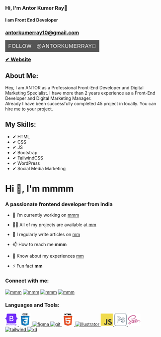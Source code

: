 ### Hi, I'm Antor Kumer Ray👋

#### I am Front End Developer

### <p class="mailantor"><a style="font-weight: 500; font-family: sans-serif;" href="mailto:antorkumerray10@gmail.com">antorkumerray10@gmail.com</a></p>
    

### <a style="text-transform: uppercase; background-color: #555555; padding: 10px; color: #fff; text-decoration: none; font-weight: 500; font-family: sans-serif; word-spacing: 10px; letter-spacing: 1px;" class="fbantor" target="_blank" href="https://www.facebook.com/antorkumerray">follow @antorkumerray🤍</a>


### <a class="webantor" target="_blank" href="https://antorkumerray.blogspot.com/">✔ Website</a>

## About Me:
<p>Hey, I am ANTOR as a Professional Front-End Developer and Digital Marketing Specialist. I have more than 2 years experience as a Front-End Developer and Digital Marketing Manager.
<br/>
Already I have been successfully completed 45 project in locally. You can hire me to your project.</p>

## My Skills:
- ✔ HTML
- ✔ CSS
- ✔ JS
- ✔ Bootstrap 
- ✔ TailwindCSS 
- ✔ WordPress 
- ✔ Social Media Marketing




<h1>Hi 👋, I'm mmmm</h1>
<h3>A passionate frontend developer from India</h3>

- 🔭 I’m currently working on [mmm](mmmm)

- 👨‍💻 All of my projects are available at [mm](mm)

- 📝 I regularly write articles on [mm](mm)

- 📫 How to reach me **mmm**

- 📄 Know about my experiences [mm](mm)

- ⚡ Fun fact **mm**

<h3 align="left">Connect with me:</h3>
<p align="left">
<a href="https://twitter.com/mmm" target="blank"><img align="center" src="https://raw.githubusercontent.com/rahuldkjain/github-profile-readme-generator/master/src/images/icons/Social/twitter.svg" alt="mmm" height="30" width="40" /></a>
<a href="https://linkedin.com/in/mmm" target="blank"><img align="center" src="https://raw.githubusercontent.com/rahuldkjain/github-profile-readme-generator/master/src/images/icons/Social/linked-in-alt.svg" alt="mmm" height="30" width="40" /></a>
<a href="https://fb.com/mmm" target="blank"><img align="center" src="https://raw.githubusercontent.com/rahuldkjain/github-profile-readme-generator/master/src/images/icons/Social/facebook.svg" alt="mmm" height="30" width="40" /></a>
<a href="https://instagram.com/mmm" target="blank"><img align="center" src="https://raw.githubusercontent.com/rahuldkjain/github-profile-readme-generator/master/src/images/icons/Social/instagram.svg" alt="mmm" height="30" width="40" /></a>
</p>

<h3 align="left">Languages and Tools:</h3>
<p align="left"> <a href="https://getbootstrap.com" target="_blank" rel="noreferrer"> <img src="https://raw.githubusercontent.com/devicons/devicon/master/icons/bootstrap/bootstrap-plain-wordmark.svg" alt="bootstrap" width="40" height="40"/> </a> <a href="https://www.w3schools.com/css/" target="_blank" rel="noreferrer"> <img src="https://raw.githubusercontent.com/devicons/devicon/master/icons/css3/css3-original-wordmark.svg" alt="css3" width="40" height="40"/> </a> <a href="https://www.figma.com/" target="_blank" rel="noreferrer"> <img src="https://www.vectorlogo.zone/logos/figma/figma-icon.svg" alt="figma" width="40" height="40"/> </a> <a href="https://git-scm.com/" target="_blank" rel="noreferrer"> <img src="https://www.vectorlogo.zone/logos/git-scm/git-scm-icon.svg" alt="git" width="40" height="40"/> </a> <a href="https://www.w3.org/html/" target="_blank" rel="noreferrer"> <img src="https://raw.githubusercontent.com/devicons/devicon/master/icons/html5/html5-original-wordmark.svg" alt="html5" width="40" height="40"/> </a> <a href="https://www.adobe.com/in/products/illustrator.html" target="_blank" rel="noreferrer"> <img src="https://www.vectorlogo.zone/logos/adobe_illustrator/adobe_illustrator-icon.svg" alt="illustrator" width="40" height="40"/> </a> <a href="https://developer.mozilla.org/en-US/docs/Web/JavaScript" target="_blank" rel="noreferrer"> <img src="https://raw.githubusercontent.com/devicons/devicon/master/icons/javascript/javascript-original.svg" alt="javascript" width="40" height="40"/> </a> <a href="https://www.photoshop.com/en" target="_blank" rel="noreferrer"> <img src="https://raw.githubusercontent.com/devicons/devicon/master/icons/photoshop/photoshop-line.svg" alt="photoshop" width="40" height="40"/> </a> <a href="https://sass-lang.com" target="_blank" rel="noreferrer"> <img src="https://raw.githubusercontent.com/devicons/devicon/master/icons/sass/sass-original.svg" alt="sass" width="40" height="40"/> </a> <a href="https://tailwindcss.com/" target="_blank" rel="noreferrer"> <img src="https://www.vectorlogo.zone/logos/tailwindcss/tailwindcss-icon.svg" alt="tailwind" width="40" height="40"/> </a> <a href="https://www.adobe.com/products/xd.html" target="_blank" rel="noreferrer"> <img src="https://cdn.worldvectorlogo.com/logos/adobe-xd.svg" alt="xd" width="40" height="40"/> </a> </p>
